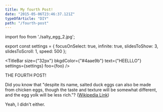 ```yaml
---
title: My fourth Post!
date: "2015-05-06T23:46:37.121Z"
typeOfArticle: "DIY"
path: "/fourth-post"
---
```


import foo from './salty_egg_2.jpg';

export const settings = {
focusOnSelect: true,
infinite: true,
slidesToShow: 3,
slidesToScroll: 1,
speed: 500
};

<TitleBar
size={"32px"}
bkgdColor={"#4aae9b"}
text={"HEELLLO"}
settings={settings}
foo={foo}
/>

THE FOURTH POST!

Did you know that "despite its name, salted duck eggs can also be made from
chicken eggs, though the taste and texture will be somewhat different, and the
egg yolk will be less rich."?
([Wikipedia Link](http://en.wikipedia.org/wiki/Salted_duck_egg))

Yeah, I didn't either.
